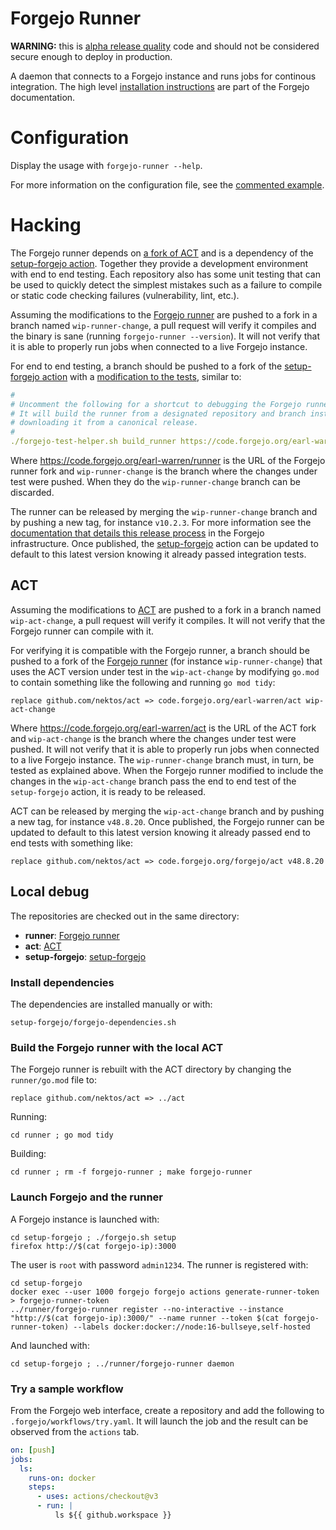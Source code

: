 # Forgejo Runner

**WARNING:** this is [alpha release quality](https://en.wikipedia.org/wiki/Software_release_life_cycle#Alpha) code and should not be considered secure enough to deploy in production.

A daemon that connects to a Forgejo instance and runs jobs for continous integration. The high level [installation instructions](https://forgejo.org/docs/next/admin/actions/) are part of the Forgejo documentation.

# Configuration

Display the usage with `forgejo-runner --help`.

For more information on the configuration file, see the [commented example](internal/pkg/config/config.example.yaml).

# Hacking

The Forgejo runner depends on [a fork of ACT](https://code.forgejo.org/forgejo/act) and is a dependency of the [setup-forgejo action](https://code.forgejo.org/actions/setup-forgejo). Together they provide a development environment with end to end testing. Each repository also has some unit testing that can be used to quickly detect the simplest mistakes such as a failure to compile or static code checking failures (vulnerability, lint, etc.).

Assuming the modifications to the [Forgejo runner](https://code.forgejo.org/forgejo/runner) are pushed to a fork in a branch named `wip-runner-change`, a pull request will verify it compiles and the binary is sane (running `forgejo-runner --version`). It will not verify that it is able to properly run jobs when connected to a live Forgejo instance.

For end to end testing, a branch should be pushed to a fork of the [setup-forgejo action](https://code.forgejo.org/actions/setup-forgejo) with a [modification to the tests](https://code.forgejo.org/actions/setup-forgejo/src/commit/ae7f03683b7b05c7d9c6aaeacaf27843de0366a4/.forgejo/workflows/integration.yml#L10-L19), similar to:

```yaml
#
# Uncomment the following for a shortcut to debugging the Forgejo runner.
# It will build the runner from a designated repository and branch instead of
# downloading it from a canonical release.
#
./forgejo-test-helper.sh build_runner https://code.forgejo.org/earl-warren/runner wip-runner-change
```

Where https://code.forgejo.org/earl-warren/runner is the URL of the Forgejo runner fork and `wip-runner-change` is the branch where the changes under test were pushed. When they do the `wip-runner-change` branch can be discarded.

The runner can be released by merging the `wip-runner-change` branch and by pushing a new tag, for instance `v10.2.3`. For more information see the [documentation that details this release process](https://forgejo.org/docs/next/developer/RELEASE/#forgejo-runner-publication) in the Forgejo infrastructure. Once published, the [setup-forgejo](https://code.forgejo.org/actions/setup-forgejo/) action can be updated to default to this latest version knowing it already passed integration tests.

## ACT

Assuming the modifications to [ACT](https://code.forgejo.org/forgejo/act) are pushed to a fork in a branch named `wip-act-change`, a pull request will verify it compiles. It will not verify that the Forgejo runner can compile with it.

For verifying it is compatible with the Forgejo runner, a branch should be pushed to a fork of the [Forgejo runner](https://code.forgejo.org/forgejo/runner) (for instance `wip-runner-change`) that uses the ACT version under test in the `wip-act-change` by modifying `go.mod` to contain something like the following and running `go mod tidy`:

```
replace github.com/nektos/act => code.forgejo.org/earl-warren/act wip-act-change
```

Where https://code.forgejo.org/earl-warren/act is the URL of the ACT fork and `wip-act-change` is the branch where the changes under test were pushed. It will not verify that it is able to properly run jobs when connected to a live Forgejo instance. The `wip-runner-change` branch must, in turn, be tested as explained above. When the Forgejo runner modified to include the changes in the `wip-act-change` branch pass the end to end test of the `setup-forgejo` action, it is ready to be released.

ACT can be released by merging the `wip-act-change` branch and by pushing a new tag, for instance `v48.8.20`. Once published, the Forgejo runner can be updated to default to this latest version knowing it already passed end to end tests with something like:

```
replace github.com/nektos/act => code.forgejo.org/forgejo/act v48.8.20
```

## Local debug

The repositories are checked out in the same directory:

- **runner**: [Forgejo runner](https://code.forgejo.org/forgejo/runner)
- **act**: [ACT](https://code.forgejo.org/forgejo/act)
- **setup-forgejo**: [setup-forgejo](https://code.forgejo.org/actions/setup-forgejo)

### Install dependencies

The dependencies are installed manually or with:

```shell
setup-forgejo/forgejo-dependencies.sh
```

### Build the Forgejo runner with the local ACT

The Forgejo runner is rebuilt with the ACT directory by changing the `runner/go.mod` file to:

```
replace github.com/nektos/act => ../act
```

Running:

```
cd runner ; go mod tidy
```

Building:

```shell
cd runner ; rm -f forgejo-runner ; make forgejo-runner
```

### Launch Forgejo and the runner

A Forgejo instance is launched with:

```shell
cd setup-forgejo ; ./forgejo.sh setup
firefox http://$(cat forgejo-ip):3000
```

The user is `root` with password `admin1234`. The runner is registered with:

```
cd setup-forgejo
docker exec --user 1000 forgejo forgejo actions generate-runner-token > forgejo-runner-token
../runner/forgejo-runner register --no-interactive --instance "http://$(cat forgejo-ip):3000/" --name runner --token $(cat forgejo-runner-token) --labels docker:docker://node:16-bullseye,self-hosted
```

And launched with:

```shell
cd setup-forgejo ; ../runner/forgejo-runner daemon
```

### Try a sample workflow

From the Forgejo web interface, create a repository and add the following to `.forgejo/workflows/try.yaml`. It will launch the job and the result can be observed from the `actions` tab.

```yaml
on: [push]
jobs:
  ls:
    runs-on: docker
    steps:
      - uses: actions/checkout@v3
      - run: |
          ls ${{ github.workspace }}
```
